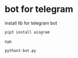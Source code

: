 # bot for telegram

install lib for telegram bot
```
pip3 install aiogram
```

run
```
python3 bot.py
```